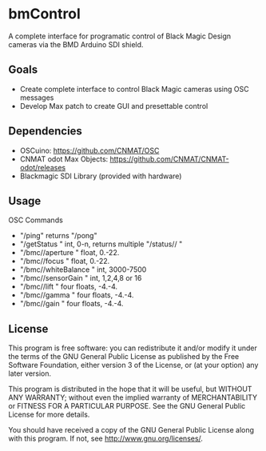 # bmControl
A complete interface for programatic control of Black Magic Design cameras via the BMD Arduino SDI shield.

## Goals
* Create complete interface to control Black Magic cameras using OSC messages
* Develop Max patch to create GUI and presettable control

## Dependencies
* OSCuino: https://github.com/CNMAT/OSC
* CNMAT odot Max Objects: https://github.com/CNMAT/CNMAT-odot/releases
* Blackmagic SDI Library (provided with hardware)

## Usage
OSC Commands
* "/ping" returns "/pong"
* "/getStatus <camera number>" int, 0-n, returns multiple "/status/<camera number>/<variable> <value>"
* "/bmc/<camera number>/aperture <value>" float, 0.-22.
* "/bmc/<camera number>/focus <value>" float, 0.-22.
* "/bmc/<camera number>/whiteBalance <value>" int, 3000-7500
* "/bmc/<camera number>/sensorGain <value>" int, 1,2,4,8 or 16
* "/bmc/<camera number>/lift <red> <green> <blue> <luma>" four floats, -4.-4.
* "/bmc/<camera number>/gamma <red> <green> <blue> <luma>" four floats, -4.-4.
* "/bmc/<camera number>/gain <red> <green> <blue> <luma>" four floats, -4.-4.
		

## License
This program is free software: you can redistribute it and/or modify it under the terms of the GNU General Public License as published by the Free Software Foundation, either version 3 of the License, or (at your option) any later version.

This program is distributed in the hope that it will be useful, but WITHOUT ANY WARRANTY; without even the implied warranty of MERCHANTABILITY or FITNESS FOR A PARTICULAR PURPOSE.  See the GNU General Public License for more details.

You should have received a copy of the GNU General Public License along with this program.  If not, see <http://www.gnu.org/licenses/>.